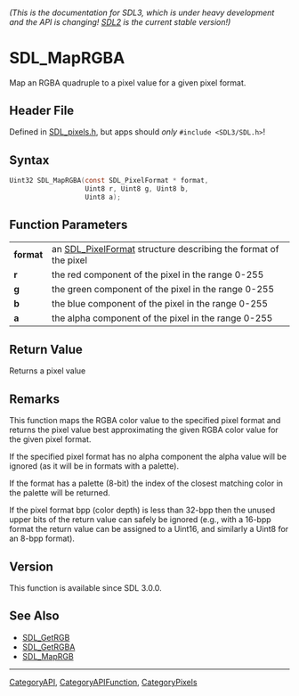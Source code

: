 ###### (This is the documentation for SDL3, which is under heavy development and the API is changing! [SDL2](https://wiki.libsdl.org/SDL2/) is the current stable version!)
# SDL_MapRGBA

Map an RGBA quadruple to a pixel value for a given pixel format.

## Header File

Defined in [SDL_pixels.h](https://github.com/libsdl-org/SDL/blob/main/include/SDL3/SDL_pixels.h), but apps should _only_ `#include <SDL3/SDL.h>`!

## Syntax

```c
Uint32 SDL_MapRGBA(const SDL_PixelFormat * format,
                   Uint8 r, Uint8 g, Uint8 b,
                   Uint8 a);

```

## Function Parameters

|                |                                                                                    |
| -------------- | ---------------------------------------------------------------------------------- |
| **format**     | an [SDL_PixelFormat](SDL_PixelFormat) structure describing the format of the pixel |
| **r**          | the red component of the pixel in the range 0-255                                  |
| **g**          | the green component of the pixel in the range 0-255                                |
| **b**          | the blue component of the pixel in the range 0-255                                 |
| **a**          | the alpha component of the pixel in the range 0-255                                |

## Return Value

Returns a pixel value

## Remarks

This function maps the RGBA color value to the specified pixel format and
returns the pixel value best approximating the given RGBA color value for
the given pixel format.

If the specified pixel format has no alpha component the alpha value will
be ignored (as it will be in formats with a palette).

If the format has a palette (8-bit) the index of the closest matching color
in the palette will be returned.

If the pixel format bpp (color depth) is less than 32-bpp then the unused
upper bits of the return value can safely be ignored (e.g., with a 16-bpp
format the return value can be assigned to a Uint16, and similarly a Uint8
for an 8-bpp format).

## Version

This function is available since SDL 3.0.0.

## See Also

* [SDL_GetRGB](SDL_GetRGB)
* [SDL_GetRGBA](SDL_GetRGBA)
* [SDL_MapRGB](SDL_MapRGB)

----
[CategoryAPI](CategoryAPI), [CategoryAPIFunction](CategoryAPIFunction), [CategoryPixels](CategoryPixels)


